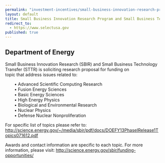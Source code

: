 ```yaml
---
permalink: "investment-incentives/small-business-innovation-research-program-and-small-business-technology-trans.html"
layout: default
title: Small Business Innovation Research Program and Small Business Technology Transfer Program
redirect_to:
  - https://www.selectusa.gov
published: true
---
```


<H2>Department of Energy</h2>
<P>Small Business Innovation Research (SBIR) and Small Business Technology Transfer (STTR) is soliciting research proposal for funding on <BR />topic that address issues related to: </p>
<P style="PADDING-LEFT: 30px">• Advanced Scientific Computing Research<BR />• Fusion Energy Sciences<BR />• Basic Energy Sciences<BR />• High Energy Physics<BR />• Biological and Environmental Research<BR />• Nuclear Physics<BR />• Defense Nuclear Nonproliferation</p>
<P>For specific list of topics please refer to: <A href="http://science.energy.gov/~/media/sbir/pdf/docs/DOEFY13PhaseIRelease1Topics071612.pdf">http://science.energy.gov/~/media/sbir/pdf/docs/DOEFY13PhaseIRelease1Topics071612.pdf</a></p>
<P>Awards and contact information are specific to each topic. For more information, please visit: <A href="http://science.energy.gov/sbir/funding-opportunities/">http://science.energy.gov/sbir/funding-opportunities/</a></p>  